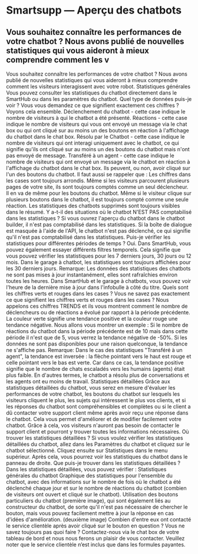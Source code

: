 # Smartsupp — Aperçu des chatbots
## Vous souhaitez connaître les performances de votre chatbot ? Nous avons publié de nouvelles statistiques qui vous aideront à mieux comprendre comment les v
Vous souhaitez connaître les performances de votre chatbot ? Nous avons publié de nouvelles statistiques qui vous aideront à mieux comprendre comment les visiteurs interagissent avec votre robot.
Statistiques générales
Vous pouvez consulter les statistiques du chatbot directement dans le SmartHub ou dans les paramètres du chatbot.
Quel type de données puis-je voir ?
Vous vous demandez ce que signifient exactement ces chiffres ? Voyons cela ensemble.
Déclenchement du chatbot - cette case indique le nombre de visiteurs à qui le chatbot a été présenté.
Réactions - cette case indique le nombre de visiteurs qui vous ont envoyé un message via le chat box ou qui ont cliqué sur au moins un des boutons en réaction à l'affichage du chatbot dans le chat box.
Résolu par le Chatbot - cette case indique le nombre de visiteurs qui ont interagi uniquement avec le chatbot, ce qui signifie qu'ils ont cliqué sur au moins un des boutons du chatbot mais n'ont pas envoyé de message.
Transféré à un agent - cette case indique le nombre de visiteurs qui ont envoyé un message via le chatbot en réaction à l'affichage du chatbot dans le chat box. Ils peuvent, ou non, avoir cliqué sur l'un des boutons du chatbot.
Il faut aussi se rappeler que :
Les chiffres dans les cases sont toujours arrondis.
Même si les visiteurs parcourent plusieurs pages de votre site, ils sont toujours comptés comme un seul déclencheur.
Il en va de même pour les boutons du chatbot. Même si le visiteur clique sur plusieurs boutons dans le chatbot, il est toujours compté comme une seule réaction.
Les statistiques des chatbots supprimés sont toujours visibles dans le résumé.
Y a-t-il des situations où le chatbot N'EST PAS comptabilisé dans les statistiques ?
Si vous ouvrez l'aperçu du chatbot dans le chatbot builder, il n'est pas comptabilisé dans les statistiques.
Si la boîte de dialogue est masquée à l'aide de l'API, le chatbot n'est pas déclenché, ce qui signifie qu'il n'est pas comptabilisé dans les statistiques.
Puis-je vérifier les statistiques pour différentes périodes de temps ?
Oui. Dans SmartHub, vous pouvez également essayer différents filtres temporels. Cela signifie que vous pouvez vérifier les statistiques pour les 7 derniers jours, 30 jours ou 12 mois. Dans le garage à chatbot, les statistiques sont toujours affichées pour les 30 derniers jours.
Remarque: Les données des statistiques des chatbots ne sont pas mises à jour instantanément, elles sont rafraîchies environ toutes les heures. Dans SmartHub et le garage à chatbots, vous pouvez voir l'heure de la dernière mise à jour dans l'infobulle à côté du titre.
Quels sont les chiffres verts et rouges dans les cases ?
Vous ne savez pas exactement ce que signifient les chiffres verts et rouges dans les cases ? Nous appelons ces chiffres TRENDS et ils vous montrent comment le nombre de déclencheurs ou de réactions a évolué par rapport à la période précédente. La couleur verte signifie une tendance positive et la couleur rouge une tendance négative.
Nous allons vous montrer un exemple : Si le nombre de réactions du chatbot dans la période précédente est de 10 mais dans cette période il n'est que de 5, vous verrez la tendance négative de -50%.
Si les données ne sont pas disponibles pour une raison quelconque, la tendance ne s'affiche pas.
Remarque: Dans le cas des statistiques "Transféré à un agent", la tendance est inversée : la flèche pointant vers le haut est rouge et celle pointant vers le bas est verte. Car dans ce cas, la tendance positive signifie que le nombre de chats escaladés vers les humains (agents) était plus faible. En d'autres termes, le chatbot a résolu plus de conversations et les agents ont eu moins de travail.
Statistiques détaillées
Grâce aux statistiques détaillées du chatbot, vous serez en mesure d'évaluer les performances de votre chatbot, les boutons du chatbot sur lesquels les visiteurs cliquent le plus, les sujets qui intéressent le plus vos clients, et si les réponses du chatbot sont compréhensibles et complètes ou si le client a dû contacter votre support client même après avoir reçu une réponse dans le chatbot. Cela vous permet d'améliorer et de modifier facilement votre chatbot. Grâce à cela, vos visiteurs n'auront pas besoin de contacter le support client et pourront y trouver toutes les informations nécessaires.
Où trouver les statistiques détaillées ?
Si vous voulez vérifier les statistiques détaillées du chatbot, allez dans les Paramètres du chatbot et cliquez sur le chatbot sélectionné.
Cliquez ensuite sur Statistiques dans le menu supérieur. Après cela, vous pourrez voir les statistiques du chatbot dans le panneau de droite.
Que puis-je trouver dans les statistiques détaillées ?
Dans les statistiques détaillées, vous pouvez vérifier :
Statistiques générales du chatbot
Graphique des statistiques pour l'ensemble du chatbot, avec des informations sur le nombre de fois où le chatbot a été déclenché chaque jour et sur le nombre de réactions du chatbot (combien de visiteurs ont ouvert et cliqué sur le chatbot).
Utilisation des boutons particuliers du chatbot (première image), qui sont également liés au constructeur du chatbot, de sorte qu'il n'est pas nécessaire de chercher le bouton, mais vous pouvez facilement mettre à jour la réponse en cas d'idées d'amélioration. (deuxième image)
Combien d'entre eux ont contacté le service clientèle après avoir cliqué sur le bouton en question ?
Vous ne savez toujours pas quoi faire ? Contactez-nous via le chat box de votre tableau de bord et nous nous ferons un plaisir de vous contacter. Veuillez noter que le service clientèle n’est inclus que dans les formules payantes.

